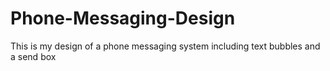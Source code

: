 # Phone-Messaging-Design
This is my design of a phone messaging system including text bubbles and a send box
